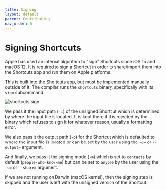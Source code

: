 ```yaml
---
title: Signing
layout: default
parent: Contributing
nav_order: 6
---
```


# Signing Shortcuts

Apple has used an internal algorithm to "sign" Shortcuts since iOS 15 and macOS 12. It is required to sign a Shortcut in order to share/import them into the Shortcuts app and run them on Apple platforms.

This is built into the Shortcuts app, but must be implemented manually outside of it. The compiler runs the `shortcuts` binary, specifically with its `sign` subcommand.

![shortcuts sign](https://github.com/electrikmilk/cherrilang.org/assets/4368524/7403e7d6-309b-499d-a1a0-a5f3468a333a)

We pass it the input path (`-i`) of the unsigned Shortcut which is determined by where the input file is located. It is kept there if it is rejected by the binary which refuses to sign it for whatever reason, usually a formatting error.

We also pass it the output path (`-o`) for the Shortcut which is defaulted to where the input file is located or can be set by the user using the `-o=` or `--output=` argument.

And finally, we pass it the signing mode (`-m`) which is set to `contacts` by default (`people-who-know-me`) but can be set to `anyone` by the user using the `-s=` or `--share=` argument.

If we are not running on Darwin (macOS kernel), then the signing step is skipped and the user is left with the unsigned version of the Shortcut.
